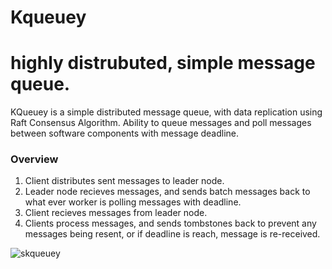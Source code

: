 # Kqueuey

# highly distrubuted, simple message queue.

 KQueuey is a simple distributed message queue, with data replication using Raft Consensus Algorithm.
 Ability to queue messages and poll messages between software components with message deadline.

### Overview
   1. Client distributes sent messages to leader node.
   2. Leader node recieves messages, and sends batch messages back to what ever worker is polling messages with deadline.
   3. Client recieves messages from leader node.
   4. Clients process messages, and sends tombstones back to prevent any messages being resent, or if deadline is reach, message is re-received.


![skqueuey](https://github.com/user-attachments/assets/efab74b1-67ac-4abe-8b21-dddf8cf2db8c)
